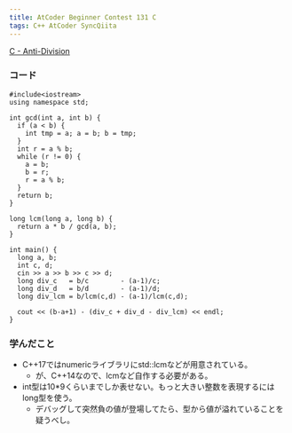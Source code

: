 ```yaml
---
title: AtCoder Beginner Contest 131 C
tags: C++ AtCoder SyncQiita
---
```

[C - Anti-Division](https://atcoder.jp/contests/abc131/tasks/abc131_c)

### コード

    
    
    #include<iostream>
    using namespace std;
    
    int gcd(int a, int b) {
      if (a < b) {
        int tmp = a; a = b; b = tmp;
      }
      int r = a % b;
      while (r != 0) {
        a = b;
        b = r;
        r = a % b;
      }
      return b;
    }
    
    long lcm(long a, long b) {
      return a * b / gcd(a, b);
    }
    
    int main() {
      long a, b;
      int c, d;
      cin >> a >> b >> c >> d;
      long div_c   = b/c        - (a-1)/c;
      long div_d   = b/d        - (a-1)/d;
      long div_lcm = b/lcm(c,d) - (a-1)/lcm(c,d);
    
      cout << (b-a+1) - (div_c + div_d - div_lcm) << endl;
    }

### 学んだこと

  * C++17ではnumericライブラリにstd::lcmなどが用意されている。 
    * が、C++14なので、lcmなど自作する必要がある。
  * int型は10*9くらいまでしか表せない。もっと大きい整数を表現するにはlong型を使う。 
    * デバッグして突然負の値が登場してたら、型から値が溢れていることを疑うべし。